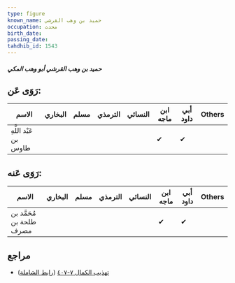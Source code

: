 ```yaml
---
type: figure
known_name: حميد بن وهب القرشي
occupation: محدث
birth_date:
passing_date:
tahdhib_id: 1543
---
```

##### حميد بن وهب القرشي أبو وهب المكي

## رَوَى عَن:
| الاسم                 | البخاري | مسلم | الترمذي | النسائي | ابن ماجه | أبي داود | Others |
| --------------------- | ------- | ---- | ------- | ------- | -------- | -------- | ------ |
| عَبْد اللَّهِ بن طاوس |         |      |         |         | ✔        | ✔        |        |
## رَوَى عَنه:
| الاسم                    | البخاري | مسلم | الترمذي | النسائي | ابن ماجه | أبي داود | Others |
| ------------------------ | ------- | ---- | ------- | ------- | -------- | -------- | ------ |
| مُحَمَّد بن طلحة بن مصرف |         |      |         |         | ✔        | ✔        |        |
## مراجع
- [تهذيب الكمال ٧-٤٠٧](obsidian://open?vault=Tahdhib-al-Kamal&file=Figures/١٥٤٣-حميد%20بن%20وهب%20القرشي%20أبو%20وهب%20المكي) ([رابط الشاملة](https://shamela.ws/book/3722/3629))